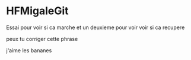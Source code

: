 ﻿# HFMigaleGit

Essai pour voir si ca marche
et un deuxieme pour voir
voir si ca recupere

peux tu corriger cette phrase

j'aime les bananes
